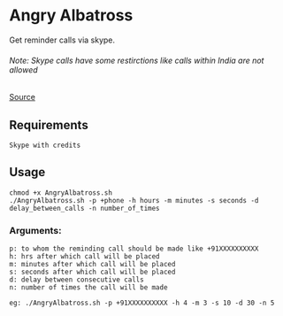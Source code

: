 # Angry Albatross
Get reminder calls via skype.

###### Note: Skype calls have some restirctions like calls within India are not allowed
[Source](https://support.skype.com/en/faq/FA34487/why-can-t-i-make-calls-to-india-from-india)

## Requirements
    Skype with credits

## Usage
    chmod +x AngryAlbatross.sh
    ./AngryAlbatross.sh -p +phone -h hours -m minutes -s seconds -d delay_between_calls -n number_of_times


### Arguments:
    p: to whom the reminding call should be made like +91XXXXXXXXXX
    h: hrs after which call will be placed
    m: minutes after which call will be placed
    s: seconds after which call will be placed
    d: delay between consecutive calls
    n: number of times the call will be made

    eg: ./AngryAlbatross.sh -p +91XXXXXXXXXX -h 4 -m 3 -s 10 -d 30 -n 5

